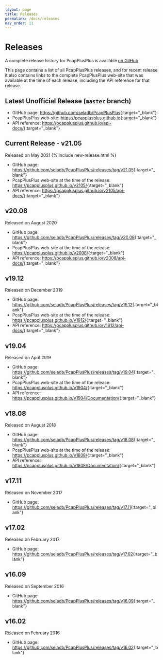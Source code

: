 ```yaml
---
layout: page
title: Releases
permalink: /docs/releases
nav_order: 11
---
```


# Releases

A complete release history for PcapPlusPlus is available [on GitHub](https://github.com/seladb/PcapPlusPlus/releases).

This page contains a list of all PcapPlusPlus releases, and for recent release it also contains links to the complete PcapPlusPlus web-site that was available at the time of each release, including the API reference for that release.

## Latest Unofficial Release (`master` branch)

- GitHub page: <https://github.com/seladb/PcapPlusPlus>{:target="_blank"}
- PcapPlusPlus web-site: <https://pcapplusplus.github.io>{:target="_blank"}
- API reference: <https://pcapplusplus.github.io/api-docs/>{:target="_blank"}

## Current Release - v21.05

Released on May 2021 {% include new-release.html %} 

- GitHub page: <https://github.com/seladb/PcapPlusPlus/releases/tag/v21.05>{:target="_blank"}
- PcapPlusPlus web-site at the time of the release: <https://pcapplusplus.github.io/v2105/>{:target="_blank"}
- API reference: <https://pcapplusplus.github.io/v2105/api-docs/>{:target="_blank"}


## v20.08

Released on August 2020

- GitHub page: <https://github.com/seladb/PcapPlusPlus/releases/tag/v20.08>{:target="_blank"}
- PcapPlusPlus web-site at the time of the release: <https://pcapplusplus.github.io/v2008/>{:target="_blank"}
- API reference: <https://pcapplusplus.github.io/v2008/api-docs/>{:target="_blank"}


## v19.12

Released on December 2019

- GitHub page: <https://github.com/seladb/PcapPlusPlus/releases/tag/v19.12>{:target="_blank"}
- PcapPlusPlus web-site at the time of the release: <https://pcapplusplus.github.io/v1912/>{:target="_blank"}
- API reference: <https://pcapplusplus.github.io/v1912/api-docs/>{:target="_blank"}


## v19.04

Released on April 2019

- GitHub page: <https://github.com/seladb/PcapPlusPlus/releases/tag/v19.04>{:target="_blank"}
- PcapPlusPlus web-site at the time of the release: <https://pcapplusplus.github.io/v1904/>{:target="_blank"}
- API reference: <https://pcapplusplus.github.io/v1904/Documentation/>{:target="_blank"}

## v18.08

Released on August 2018

- GitHub page: <https://github.com/seladb/PcapPlusPlus/releases/tag/v18.08>{:target="_blank"}
- PcapPlusPlus web-site at the time of the release: <https://pcapplusplus.github.io/v1808/>{:target="_blank"}
- API reference: <https://pcapplusplus.github.io/v1808/Documentation/>{:target="_blank"}

## v17.11

Released on November 2017

- GitHub page: <https://github.com/seladb/PcapPlusPlus/releases/tag/v17.11>{:target="_blank"}

## v17.02

Released on February 2017

- GitHub page: <https://github.com/seladb/PcapPlusPlus/releases/tag/v17.02>{:target="_blank"}

## v16.09

Released on September 2016

- GitHub page: <https://github.com/seladb/PcapPlusPlus/releases/tag/v16.09>{:target="_blank"}

## v16.02

Released on February 2016

- GitHub page: <https://github.com/seladb/PcapPlusPlus/releases/tag/v16.02>{:target="_blank"}
